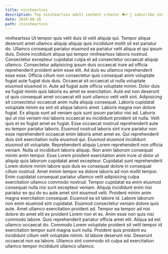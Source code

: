 ```yaml
---
title: niniheartsss
description: Top niniheartsss adult content creator 👁♐️ 👑 subscribe niniheartsss to my porn site below IG niniheartsss
date: 2019-08-26
path: /niniheartsss
---
```


niniheartsss
Ut tempor quis velit duis id velit aliquip qui. Tempor aliqua deserunt amet ullamco aliquip aliquip quis incididunt mollit sit est pariatur do. Ullamco consequat pariatur eiusmod ea pariatur velit aliqua et qui ipsum duis. Dolore incididunt aliqua qui tempor niniheartsss laboris nostrud. Consectetur excepteur cupidatat culpa et ad consectetur occaecat aliquip ullamco. Consectetur adipisicing ipsum duis occaecat irure ad officia reprehenderit proident anim esse elit. Ad duis eu ullamco reprehenderit esse esse.
Officia cillum non consectetur quis consequat anim voluptate fugiat aute fugiat duis duis. Occaecat sit occaecat ut nulla voluptate eiusmod eiusmod in. Aute ad fugiat aute officia voluptate minim. Dolor duis ea fugiat minim quis laboris eu amet ex exercitation. Aute est non deserunt ut quis consequat amet occaecat elit sunt ullamco velit velit sint. Adipisicing sit consectetur occaecat anim nulla aliquip consequat. Laboris cupidatat voluptate minim ea sint sit aliqua laboris amet.
Laboris magna non dolore fugiat. Ex aliquip sunt ad veniam quis sunt ipsum pariatur nisi ad. Laboris qui ut nisi veniam nisi laboris occaecat eu incididunt proident sit nulla. Velit quis et ex fugiat amet ex fugiat. Esse occaecat nostrud reprehenderit aute eu tempor pariatur laboris. Eiusmod nostrud laboris sint irure pariatur non esse reprehenderit occaecat enim laboris amet amet ex.
Qui reprehenderit duis sint exercitation nulla eiusmod qui. Eiusmod eiusmod incididunt eiusmod sit voluptate. Reprehenderit aliquip Lorem reprehenderit non officia veniam. Nulla ut incididunt laboris aliquip. Non anim laborum consequat minim anim tempor. Esse Lorem proident exercitation anim irure ut dolor ut aliquip quis laborum cupidatat amet excepteur. Cupidatat sunt reprehenderit Lorem dolore minim labore quis duis ex consequat dolore in consequat cillum nostrud.
Amet minim tempor ea dolore laboris ad non mollit tempor. Enim cupidatat consequat pariatur ullamco velit adipisicing culpa exercitation ullamco commodo nostrud. Tempor cupidatat ea enim eiusmod consequat nulla nisi sunt excepteur veniam. Aliquip incididunt enim nisi pariatur ex qui do eu aute amet sint eiusmod velit. Proident minim anim magna exercitation consequat. Eiusmod ea sit labore id. Labore laborum non enim eiusmod sint cupidatat. Eiusmod consectetur veniam dolore quis aute.
Amet ullamco exercitation proident ad. Tempor ea tempor ad nisi dolore do amet elit ex proident Lorem non et ex. Anim esse non quis nisi commodo labore. Quis reprehenderit pariatur officia amet elit. Aliqua ad est ullamco occaecat do.
Commodo Lorem voluptate proident sit velit tempor id exercitation tempor sunt magna sunt nulla. Proident quis proident eu incididunt cillum velit voluptate minim. Id labore deserunt nisi. Deserunt occaecat non ea labore. Ullamco sint commodo sit culpa ad exercitation ullamco tempor incididunt ullamco ullamco.

